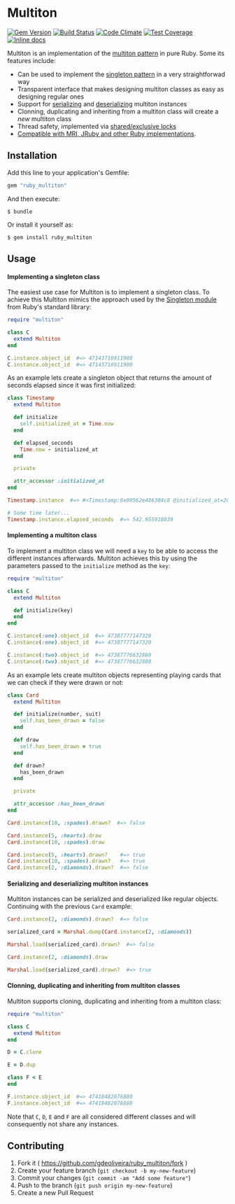 # Multiton

[![Gem Version](http://img.shields.io/gem/v/ruby_multiton.svg)][gem]
[![Build Status](http://img.shields.io/travis/gdeoliveira/ruby_multiton/master.svg)][travis]
[![Code Climate](http://img.shields.io/codeclimate/github/gdeoliveira/ruby_multiton.svg)][codeclimate]
[![Test Coverage](http://img.shields.io/codeclimate/coverage/github/gdeoliveira/ruby_multiton.svg)][codeclimate]
[![Inline docs](http://inch-ci.org/github/gdeoliveira/ruby_multiton.svg?branch=master)][inch-ci]

Multiton is an implementation of the [multiton pattern][multiton] in pure Ruby. Some its features include:

- Can be used to implement the [singleton pattern][singleton] in a very straightforwad way
- Transparent interface that makes designing multiton classes as easy as designing regular ones
- Support for [serializing][marshal_dump] and [deserializing][marshal_load] multiton instances
- Clonning, duplicating and inheriting from a multiton class will create a *new* multiton class
- Thread safety, implemented via [shared/exclusive locks][sync]
- [Compatible with MRI, JRuby and other Ruby implementations][travis].

## Installation

Add this line to your application's Gemfile:

```ruby
gem "ruby_multiton"
```

And then execute:

    $ bundle

Or install it yourself as:

    $ gem install ruby_multiton

## Usage

#### Implementing a singleton class

The easiest use case for Multiton is to implement a singleton class. To achieve this Multiton mimics the approach used
by the [Singleton module][singleton_module] from Ruby's standard library:

```ruby
require "multiton"

class C
  extend Multiton
end

C.instance.object_id  #=> 47143710911900
C.instance.object_id  #=> 47143710911900
```

As an example lets create a singleton object that returns the amount of seconds elapsed since it was first initialized:

```ruby
class Timestamp
  extend Multiton

  def initialize
    self.initialized_at = Time.now
  end

  def elapsed_seconds
    Time.now - initialized_at
  end

  private

  attr_accessor :initialized_at
end

Timestamp.instance  #=> #<Timestamp:0x00562e486384c8 @initialized_at=2017-04-17 20:00:15 +0000>

# Some time later...
Timestamp.instance.elapsed_seconds  #=> 542.955918039
```

#### Implementing a multiton class

To implement a multiton class we will need a `key` to be able to access the different instances afterwards. Multiton
achieves this by using the parameters passed to the `initialize` method as the `key`:

```ruby
require "multiton"

class C
  extend Multiton

  def initialize(key)
  end
end

C.instance(:one).object_id  #=> 47387777147320
C.instance(:one).object_id  #=> 47387777147320

C.instance(:two).object_id  #=> 47387776632880
C.instance(:two).object_id  #=> 47387776632880
```

As an example lets create multiton objects representing playing cards that we can check if they were drawn or not:

```ruby
class Card
  extend Multiton

  def initialize(number, suit)
    self.has_been_drawn = false
  end

  def draw
    self.has_been_drawn = true
  end

  def drawn?
    has_been_drawn
  end

  private

  attr_accessor :has_been_drawn
end

Card.instance(10, :spades).drawn?  #=> false

Card.instance(5, :hearts).draw
Card.instance(10, :spades).draw

Card.instance(5, :hearts).drawn?    #=> true
Card.instance(10, :spades).drawn?   #=> true
Card.instance(2, :diamonds).drawn?  #=> false
```

#### Serializing and deserializing multiton instances

Multiton instances can be serialized and deserialized like regular objects. Continuing with the previous `Card` example:

```ruby
Card.instance(2, :diamonds).drawn?  #=> false

serialized_card = Marshal.dump(Card.instance(2, :diamonds))

Marshal.load(serialized_card).drawn?  #=> false

Card.instance(2, :diamonds).draw

Marshal.load(serialized_card).drawn?  #=> true
```

#### Clonning, duplicating and inheriting from multiton classes

Multiton supports cloning, duplicating and inheriting from a multiton class:

```ruby
require "multiton"

class C
  extend Multiton
end

D = C.clone

E = D.dup

class F < E
end

F.instance.object_id  #=> 47418482076880
F.instance.object_id  #=> 47418482076880
```

Note that `C`, `D`, `E` and `F` are all considered different classes and will consequently not share any instances.

## Contributing

1. Fork it ( https://github.com/gdeoliveira/ruby_multiton/fork )
2. Create your feature branch (`git checkout -b my-new-feature`)
3. Commit your changes (`git commit -am "Add some feature"`)
4. Push to the branch (`git push origin my-new-feature`)
5. Create a new Pull Request

[codeclimate]: https://codeclimate.com/github/gdeoliveira/ruby_multiton
[gem]: https://rubygems.org/gems/ruby_multiton
[inch-ci]: http://inch-ci.org/github/gdeoliveira/ruby_multiton
[marshal_dump]: https://ruby-doc.org/core-2.4.1/Marshal.html#method-c-dump
[marshal_load]: https://ruby-doc.org/core-2.4.1/Marshal.html#method-c-load
[multiton]: https://en.wikipedia.org/wiki/Multiton_pattern
[singleton]: https://en.wikipedia.org/wiki/Singleton_pattern
[singleton_module]: https://ruby-doc.org/stdlib-2.4.1/libdoc/singleton/rdoc/Singleton.html
[sync]: https://ruby-doc.org/stdlib-2.4.1/libdoc/sync/rdoc/Sync.html
[travis]: http://travis-ci.org/gdeoliveira/ruby_multiton/branches
